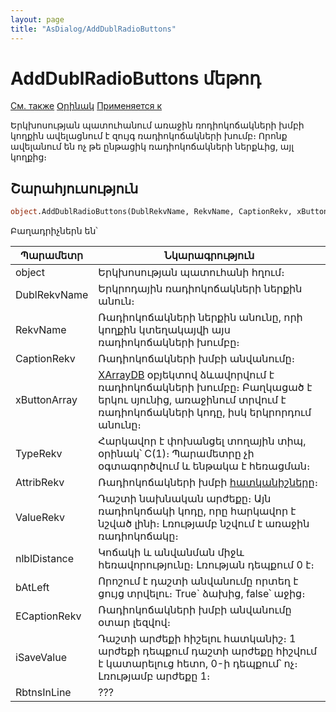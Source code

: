 ```yaml
---
layout: page
title: "AsDialog/AddDublRadioButtons"
---
```



# AddDublRadioButtons մեթոդ

[См. также](../Asustpar.md) [Օրինակ](../../Examples/E_AsUstPar.html) [Применяется к](../Asustpar.md)

Երկխոսության պատուհանում առաջին ռոդիոկոճակների խմբի կողքին ավելացնում է զույգ ռադիոկոճակների խումբ։ Որոնք ավելանում են ոչ թե ընթացիկ ռադիոկոճակների ներքևից, այլ կողքից։

## Շարահյուսություն

``` vb
object.AddDublRadioButtons(DublRekvName, RekvName, CaptionRekv, xButtonArray,TypeRekv,[AttribRekv], [ValueRekv], [nlblDistance], [bAtLeft],[ECaptionRekv],[iSaveValue], [RbtnsInLine])
```

Բաղադրիչներն են՝


| Պարամետր | Նկարագրություն |
|--|--|
| object | Երկխոսության պատուհանի հղում։ |
| DublRekvName | Երկրոդային ռադիոկոճակների ներքին անուն։ |
| RekvName | Ռադիոկոճակների ներքին անունը, որի կողքին կտեղակայվի այս ռադիոկոճակների խումբը։ |
| CaptionRekv | Ռադիոկոճակների խմբի անվանումը։ |
| xButtonArray | [XArrayDB](../Functions/CreateXArrayDB.html) օբյեկտով ձևավորվում է ռադիոկոճակների խումբը։ Բաղկացած է երկու սյունից, առաջինում տրվում է ռադիոկոճակների կոդը, իսկ երկրորդում անունը։ |
| TypeRekv | Հարկավոր է փոխանցել տողային տիպ, օրինակ՝ C(1)։ Պարամետրը չի օգտագործվում և ենթակա է հեռացման։ |
| AttribRekv | Ռադիոկոճակների խմբի  [հատկանիշները](Attribute.html "Attribute")։ |
| ValueRekv | Դաշտի նախնական արժեքը։ Այն ռադիոկոճակի կոդը, որը հարկավոր է նշված լինի։ Լռությամբ նշվում է առաջին ռադիոկոճակը։ |
| nlblDistance |  Կոճակի և անվանման միջև հեռավորությունը։ Լռության դեպքում 0 է։  |
| bAtLeft | Որոշում է դաշտի անվանումը որտեղ է ցույց տրվելու։ True` ձախից, false՝ աջից։ |
| ECaptionRekv | Ռադիոկոճակների խմբի անվանումը օտար լեզվով։ |
| iSaveValue | Դաշտի արժեքի հիշելու հատկանիշ։ 1 արժեքի դեպքում դաշտի արժեքը հիշվում է կատարելուց հետո, 0-ի դեպքում՝ ոչ։ Լռությամբ արժեքը 1։| 
|RbtnsInLine| ??? |

